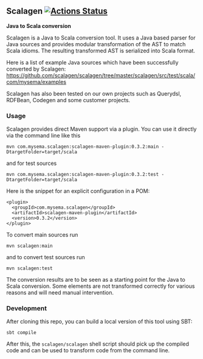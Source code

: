 ## Scalagen [![Actions Status](https://github.com/scalagen/scalagen/workflows/Scala%20CI/badge.svg)](https://github.com/scalagen/scalagen/actions)
**Java to Scala conversion**

Scalagen is a Java to Scala conversion tool. It uses a Java based parser for Java sources and provides modular 
transformation of the AST to match Scala idioms. The resulting transformed AST is serialized into Scala format.

Here is a list of example Java sources which have been successfully converted by Scalagen:
https://github.com/scalagen/scalagen/tree/master/scalagen/src/test/scala/com/mysema/examples

Scalagen has also been tested on our own projects such as Querydsl, RDFBean, Codegen and some customer projects.

### Usage

Scalagen provides direct Maven support via a plugin. You can use it directly via the command line like this

    mvn com.mysema.scalagen:scalagen-maven-plugin:0.3.2:main -DtargetFolder=target/scala
    
and for test sources

    mvn com.mysema.scalagen:scalagen-maven-plugin:0.3.2:test -DtargetFolder=target/scala

Here is the snippet for an explicit configuration in a POM:

    <plugin>
      <groupId>com.mysema.scalagen</groupId>
      <artifactId>scalagen-maven-plugin</artifactId>
      <version>0.3.2</version>
    </plugin>
    
To convert main sources run

    mvn scalagen:main
    
and to convert test sources run 

    mvn scalagen:test

The conversion results are to be seen as a starting point for the Java to Scala conversion. 
Some elements are not transformed correctly for various reasons and will need manual intervention.

### Development

After cloning this repo, you can build a local version of this tool using SBT:
```
sbt compile
```
After this, the `scalagen/scalagen` shell script should pick up the compiled code and can be used to transform code from the command line. 
